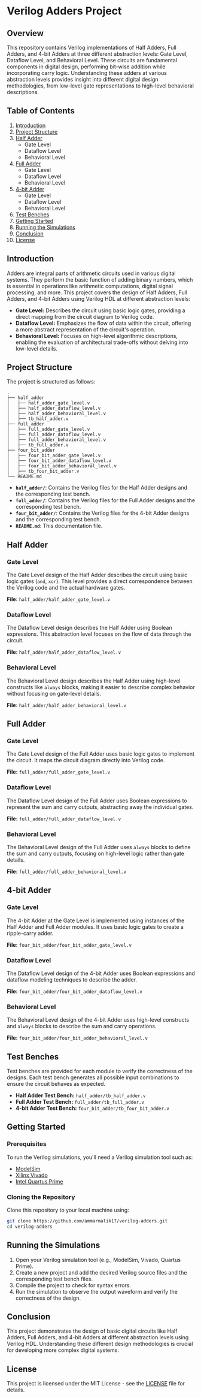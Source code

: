 # Verilog Adders Project

## Overview

This repository contains Verilog implementations of Half Adders, Full Adders, and 4-bit Adders at three different abstraction levels: Gate Level, Dataflow Level, and Behavioral Level. These circuits are fundamental components in digital design, performing bit-wise addition while incorporating carry logic. Understanding these adders at various abstraction levels provides insight into different digital design methodologies, from low-level gate representations to high-level behavioral descriptions.

## Table of Contents

1. [Introduction](#introduction)
2. [Project Structure](#project-structure)
3. [Half Adder](#half-adder)
   - Gate Level
   - Dataflow Level
   - Behavioral Level
4. [Full Adder](#full-adder)
   - Gate Level
   - Dataflow Level
   - Behavioral Level
5. [4-bit Adder](#4-bit-adder)
   - Gate Level
   - Dataflow Level
   - Behavioral Level
6. [Test Benches](#test-benches)
7. [Getting Started](#getting-started)
8. [Running the Simulations](#running-the-simulations)
9. [Conclusion](#conclusion)
10. [License](#license)

## Introduction

Adders are integral parts of arithmetic circuits used in various digital systems. They perform the basic function of adding binary numbers, which is essential in operations like arithmetic computations, digital signal processing, and more. This project covers the design of Half Adders, Full Adders, and 4-bit Adders using Verilog HDL at different abstraction levels:

- **Gate Level:** Describes the circuit using basic logic gates, providing a direct mapping from the circuit diagram to Verilog code.
- **Dataflow Level:** Emphasizes the flow of data within the circuit, offering a more abstract representation of the circuit's operation.
- **Behavioral Level:** Focuses on high-level algorithmic descriptions, enabling the evaluation of architectural trade-offs without delving into low-level details.

## Project Structure

The project is structured as follows:

```
.
├── half_adder
│   ├── half_adder_gate_level.v
│   ├── half_adder_dataflow_level.v
│   ├── half_adder_behavioral_level.v
│   ├── tb_half_adder.v
├── full_adder
│   ├── full_adder_gate_level.v
│   ├── full_adder_dataflow_level.v
│   ├── full_adder_behavioral_level.v
│   ├── tb_full_adder.v
├── four_bit_adder
│   ├── four_bit_adder_gate_level.v
│   ├── four_bit_adder_dataflow_level.v
│   ├── four_bit_adder_behavioral_level.v
│   ├── tb_four_bit_adder.v
└── README.md
```

- **`half_adder/`**: Contains the Verilog files for the Half Adder designs and the corresponding test bench.
- **`full_adder/`**: Contains the Verilog files for the Full Adder designs and the corresponding test bench.
- **`four_bit_adder/`**: Contains the Verilog files for the 4-bit Adder designs and the corresponding test bench.
- **`README.md`**: This documentation file.

## Half Adder

### Gate Level

The Gate Level design of the Half Adder describes the circuit using basic logic gates (`and`, `xor`). This level provides a direct correspondence between the Verilog code and the actual hardware gates.

**File:** `half_adder/half_adder_gate_level.v`

### Dataflow Level

The Dataflow Level design describes the Half Adder using Boolean expressions. This abstraction level focuses on the flow of data through the circuit.

**File:** `half_adder/half_adder_dataflow_level.v`

### Behavioral Level

The Behavioral Level design describes the Half Adder using high-level constructs like `always` blocks, making it easier to describe complex behavior without focusing on gate-level details.

**File:** `half_adder/half_adder_behavioral_level.v`

## Full Adder

### Gate Level

The Gate Level design of the Full Adder uses basic logic gates to implement the circuit. It maps the circuit diagram directly into Verilog code.

**File:** `full_adder/full_adder_gate_level.v`

### Dataflow Level

The Dataflow Level design of the Full Adder uses Boolean expressions to represent the sum and carry outputs, abstracting away the individual gates.

**File:** `full_adder/full_adder_dataflow_level.v`

### Behavioral Level

The Behavioral Level design of the Full Adder uses `always` blocks to define the sum and carry outputs, focusing on high-level logic rather than gate details.

**File:** `full_adder/full_adder_behavioral_level.v`

## 4-bit Adder

### Gate Level

The 4-bit Adder at the Gate Level is implemented using instances of the Half Adder and Full Adder modules. It uses basic logic gates to create a ripple-carry adder.

**File:** `four_bit_adder/four_bit_adder_gate_level.v`

### Dataflow Level

The Dataflow Level design of the 4-bit Adder uses Boolean expressions and dataflow modeling techniques to describe the adder.

**File:** `four_bit_adder/four_bit_adder_dataflow_level.v`

### Behavioral Level

The Behavioral Level design of the 4-bit Adder uses high-level constructs and `always` blocks to describe the sum and carry operations.

**File:** `four_bit_adder/four_bit_adder_behavioral_level.v`

## Test Benches

Test benches are provided for each module to verify the correctness of the designs. Each test bench generates all possible input combinations to ensure the circuit behaves as expected.

- **Half Adder Test Bench:** `half_adder/tb_half_adder.v`
- **Full Adder Test Bench:** `full_adder/tb_full_adder.v`
- **4-bit Adder Test Bench:** `four_bit_adder/tb_four_bit_adder.v`

## Getting Started

### Prerequisites

To run the Verilog simulations, you'll need a Verilog simulation tool such as:

- [ModelSim](https://www.mentor.com/company/higher_ed/modelsim-student-edition)
- [Xilinx Vivado](https://www.xilinx.com/products/design-tools/vivado.html)
- [Intel Quartus Prime](https://www.intel.com/content/www/us/en/software/programmable/quartus-prime/overview.html)

### Cloning the Repository

Clone this repository to your local machine using:

```bash
git clone https://github.com/ammarmalik17/verilog-adders.git
cd verilog-adders
```

## Running the Simulations

1. Open your Verilog simulation tool (e.g., ModelSim, Vivado, Quartus Prime).
2. Create a new project and add the desired Verilog source files and the corresponding test bench files.
3. Compile the project to check for syntax errors.
4. Run the simulation to observe the output waveform and verify the correctness of the design.

## Conclusion

This project demonstrates the design of basic digital circuits like Half Adders, Full Adders, and 4-bit Adders at different abstraction levels using Verilog HDL. Understanding these different design methodologies is crucial for developing more complex digital systems.

## License

This project is licensed under the MIT License - see the [LICENSE](LICENSE) file for details.
